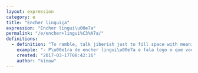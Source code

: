 ```yaml
---
layout: expression
category: e
title: "Encher linguiça"
expression: "Encher lingui\u00e7a"
permalink: "/e/encher+lingui%C3%A7a/"
definitions:
  - definition: "To ramble, talk jiberish just to fill space with meaningless stuff."
    example: "- P\u00e1ra de encher lingui\u00e7a e fala logo o que voc\u00ea quer."
    created: "2017-03-17T08:42:16"
    author: "kinow"
---
```

